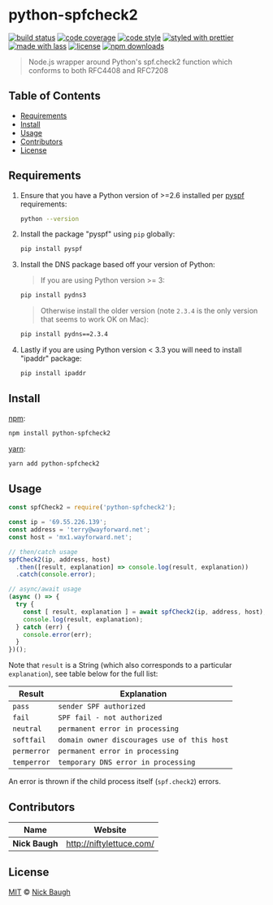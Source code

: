 # python-spfcheck2

[![build status](https://img.shields.io/travis/niftylettuce/python-spfcheck2.svg)](https://travis-ci.com/niftylettuce/python-spfcheck2)
[![code coverage](https://img.shields.io/codecov/c/github/niftylettuce/python-spfcheck2.svg)](https://codecov.io/gh/niftylettuce/python-spfcheck2)
[![code style](https://img.shields.io/badge/code_style-XO-5ed9c7.svg)](https://github.com/sindresorhus/xo)
[![styled with prettier](https://img.shields.io/badge/styled_with-prettier-ff69b4.svg)](https://github.com/prettier/prettier)
[![made with lass](https://img.shields.io/badge/made_with-lass-95CC28.svg)](https://lass.js.org)
[![license](https://img.shields.io/github/license/niftylettuce/python-spfcheck2.svg)](LICENSE)
[![npm downloads](https://img.shields.io/npm/dt/python-spfcheck2.svg)](https://npm.im/python-spfcheck2)

> Node.js wrapper around Python's spf.check2 function which conforms to both RFC4408 and RFC7208


## Table of Contents

* [Requirements](#requirements)
* [Install](#install)
* [Usage](#usage)
* [Contributors](#contributors)
* [License](#license)


## Requirements

1. Ensure that you have a Python version of >=2.6 installed per [pyspf][] requirements:

   ```sh
   python --version
   ```

2. Install the package "pyspf" using `pip` globally:

   ```sh
   pip install pyspf
   ```

3. Install the DNS package based off your version of Python:

   > If you are using Python version >= 3:

   ```sh
   pip install pydns3
   ```

   > Otherwise install the older version (note `2.3.4` is the only version that seems to work OK on Mac):

   ```sh
   pip install pydns==2.3.4
   ```

4. Lastly if you are using Python version &lt; 3.3 you will need to install "ipaddr" package:

   ```sh
   pip install ipaddr
   ```


## Install

[npm][]:

```sh
npm install python-spfcheck2
```

[yarn][]:

```sh
yarn add python-spfcheck2
```


## Usage

```js
const spfCheck2 = require('python-spfcheck2');

const ip = '69.55.226.139';
const address = 'terry@wayforward.net';
const host = 'mx1.wayforward.net';

// then/catch usage
spfCheck2(ip, address, host)
  .then([result, explanation] => console.log(result, explanation))
  .catch(console.error);

// async/await usage
(async () => {
  try {
    const [ result, explanation ] = await spfCheck2(ip, address, host);
    console.log(result, explanation);
  } catch (err) {
    console.error(err);
  }
})();
```

Note that `result` is a String (which also corresponds to a particular `explanation`), see table below for the full list:

| Result      | Explanation                                 |
| ----------- | ------------------------------------------- |
| `pass`      | `sender SPF authorized`                     |
| `fail`      | `SPF fail - not authorized`                 |
| `neutral`   | `permanent error in processing`             |
| `softfail`  | `domain owner discourages use of this host` |
| `permerror` | `permanent error in processing`             |
| `temperror` | `temporary DNS error in processing`         |

An error is thrown if the child process itself (`spf.check2`) errors.


## Contributors

| Name           | Website                    |
| -------------- | -------------------------- |
| **Nick Baugh** | <http://niftylettuce.com/> |


## License

[MIT](LICENSE) © [Nick Baugh](http://niftylettuce.com/)


## 

[npm]: https://www.npmjs.com/

[yarn]: https://yarnpkg.com/

[pyspf]: https://pypi.org/project/pyspf/
